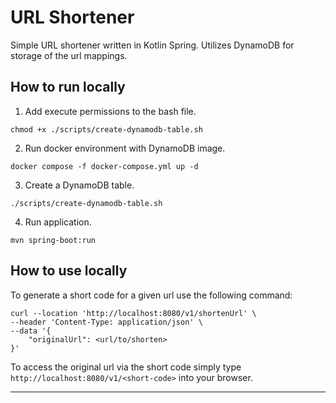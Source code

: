 # URL Shortener
Simple URL shortener written in Kotlin Spring. Utilizes DynamoDB for storage of the url mappings.

## How to run locally
1. Add execute permissions to the bash file.

```shell
chmod +x ./scripts/create-dynamodb-table.sh
```

2. Run docker environment with DynamoDB image.

```shell
docker compose -f docker-compose.yml up -d
```

3. Create a DynamoDB table.

```shell
./scripts/create-dynamodb-table.sh
```
4. Run application.

```shell
mvn spring-boot:run
```

## How to use locally
To generate a short code for a given url use the following command:
```shell
curl --location 'http://localhost:8080/v1/shortenUrl' \
--header 'Content-Type: application/json' \
--data '{
    "originalUrl": <url/to/shorten>
}'
```

To access the original url via the short code simply type ```http://localhost:8080/v1/<short-code>``` into your browser.

---